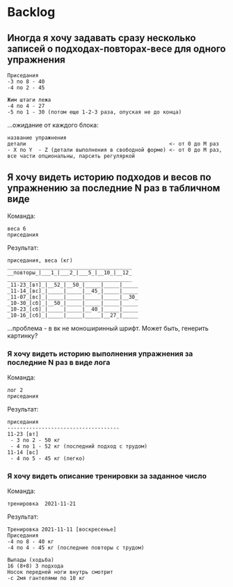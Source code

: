 # Backlog

## Иногда я хочу задавать сразу несколько записей о подходах-повторах-весе для одного упражнения
```
Приседания
-3 по 8 - 40
-4 по 2 - 45

Жим штаги лежа
-4 по 4 - 27
-5 по 1 - 30 (потом еще 1-2-3 раза, опуская не до конца)
```
...ожидание от каждого блока:
```
название упражнения
детали                                              <- от 0 до M раз
- X по Y  - Z (детали выполнения в свободной форме) <- от 0 до M раз, все части опциональны, парсить регуляркой
```

## Я хочу видеть историю подходов и весов по упражнению за последние N раз в табличном виде
Команда:
```
веса 6
приседания
```

Результат:
```
приседания, веса (кг) 
________________________________________
__повторы_|___1_|___2_|___5_|__10_|__12_
________________________________________
_11-23_[вт]_|__52_|__50_|_____|_____|_____
_11-14_[вс]_|_____|_____|__45_|_____|_____
_11-07_[вс]_|_____|_____|_____|_____|__30_
_10-30_[сб]_|__50_|_____|_____|_____|_____
_10-23_[сб]_|_____|_____|__40_|_____|_____
_10-16_[сб]_|_____|_____|_____|__27_|_____
```
...проблема - в вк не моноширинный шрифт.
Может быть, генерить картинку?

### Я хочу видеть историю выполнения упражнения за последние N раз в виде лога
Команда:
```
лог 2
приседания
```

Результат:
```
приседания
------------------------------------
11-23 [вт]
 - 3 по 2 - 50 кг
 - 4 по 1 - 52 кг (последний подход с трудом)
11-14 [вс]
 - 4 по 5 - 45 кг (легко)
```

### Я хочу видеть описание тренировки за заданное число
Команда:
```
тренировка  2021-11-21
```

Результат:
```
Тренировка 2021-11-11 [воскресенье]
Приседания
-4 по 8 - 40 кг
-4 по 4 - 45 кг (последние повторы с трудом)
                      
Выпады (ходьба)
16 (8+8) 3 подхода
Носок передней ноги внутрь смотрит
-с 2мя гантелями по 10 кг  
```